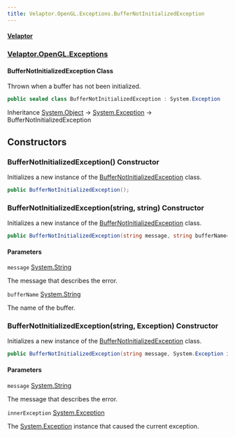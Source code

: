 ```yaml
---
title: Velaptor.OpenGL.Exceptions.BufferNotInitializedException
---
```


#### [Velaptor](Namespaces.md 'Velaptor Namespaces')
### [Velaptor.OpenGL.Exceptions](Velaptor.OpenGL.Exceptions.md 'Velaptor.OpenGL.Exceptions')

#### BufferNotInitializedException Class

Thrown when a buffer has not been initialized.

```csharp
public sealed class BufferNotInitializedException : System.Exception
```

Inheritance [System.Object](https://docs.microsoft.com/en-us/dotnet/api/System.Object 'System.Object') → [System.Exception](https://docs.microsoft.com/en-us/dotnet/api/System.Exception 'System.Exception') → BufferNotInitializedException
## Constructors

<a name='Velaptor.OpenGL.Exceptions.BufferNotInitializedException.BufferNotInitializedException()'></a>

### BufferNotInitializedException() Constructor

Initializes a new instance of the [BufferNotInitializedException](Velaptor.OpenGL.Exceptions.BufferNotInitializedException.md 'Velaptor.OpenGL.Exceptions.BufferNotInitializedException') class.

```csharp
public BufferNotInitializedException();
```

<a name='Velaptor.OpenGL.Exceptions.BufferNotInitializedException.BufferNotInitializedException(string,string)'></a>

### BufferNotInitializedException(string, string) Constructor

Initializes a new instance of the [BufferNotInitializedException](Velaptor.OpenGL.Exceptions.BufferNotInitializedException.md 'Velaptor.OpenGL.Exceptions.BufferNotInitializedException') class.

```csharp
public BufferNotInitializedException(string message, string bufferName="");
```
#### Parameters

<a name='Velaptor.OpenGL.Exceptions.BufferNotInitializedException.BufferNotInitializedException(string,string).message'></a>

`message` [System.String](https://docs.microsoft.com/en-us/dotnet/api/System.String 'System.String')

The message that describes the error.

<a name='Velaptor.OpenGL.Exceptions.BufferNotInitializedException.BufferNotInitializedException(string,string).bufferName'></a>

`bufferName` [System.String](https://docs.microsoft.com/en-us/dotnet/api/System.String 'System.String')

The name of the buffer.

<a name='Velaptor.OpenGL.Exceptions.BufferNotInitializedException.BufferNotInitializedException(string,System.Exception)'></a>

### BufferNotInitializedException(string, Exception) Constructor

Initializes a new instance of the [BufferNotInitializedException](Velaptor.OpenGL.Exceptions.BufferNotInitializedException.md 'Velaptor.OpenGL.Exceptions.BufferNotInitializedException') class.

```csharp
public BufferNotInitializedException(string message, System.Exception innerException);
```
#### Parameters

<a name='Velaptor.OpenGL.Exceptions.BufferNotInitializedException.BufferNotInitializedException(string,System.Exception).message'></a>

`message` [System.String](https://docs.microsoft.com/en-us/dotnet/api/System.String 'System.String')

The message that describes the error.

<a name='Velaptor.OpenGL.Exceptions.BufferNotInitializedException.BufferNotInitializedException(string,System.Exception).innerException'></a>

`innerException` [System.Exception](https://docs.microsoft.com/en-us/dotnet/api/System.Exception 'System.Exception')

The [System.Exception](https://docs.microsoft.com/en-us/dotnet/api/System.Exception 'System.Exception') instance that caused the current exception.
